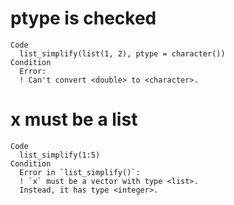 # ptype is checked

    Code
      list_simplify(list(1, 2), ptype = character())
    Condition
      Error:
      ! Can't convert <double> to <character>.

# x must be a list

    Code
      list_simplify(1:5)
    Condition
      Error in `list_simplify()`:
      ! `x` must be a vector with type <list>.
      Instead, it has type <integer>.

